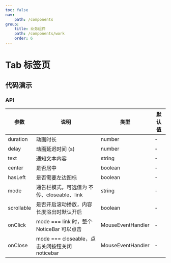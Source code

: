 ```yaml
---
toc: false
nav:
    path: /components
group:
    title: 业务组件
    path: /components/work
    order: 6
---
```


# Tab 标签页

## 代码演示

<!-- <code src="./demo/index.tsx"></code> -->

### API

| 参数       | 说明                                           | 类型              | 默认值 |
| ---------- | ---------------------------------------------- | ----------------- | ------ |
| duration   | 动画时长                                       | number            | -      |
| delay      | 动画延迟时间 (s)                               | number            | -      |
| text       | 通知文本内容                                   | string            | -      |
| center     | 是否居中                                       | boolean           | -      |
| hasLeft    | 是否需要左边图标                               | boolean           | -      |
| mode       | 通告栏模式，可选值为 不传、closeable、link     | string            | -      |
| scrollable | 是否开启滚动播放，内容长度溢出时默认开启       | boolean           | -      |
| onClick    | mode === link 时，整个 NoticeBar 可以点击      | MouseEventHandler | -      |
| onClose    | mode === closeable，点击关闭按钮关闭 noticebar | MouseEventHandler | -      |
